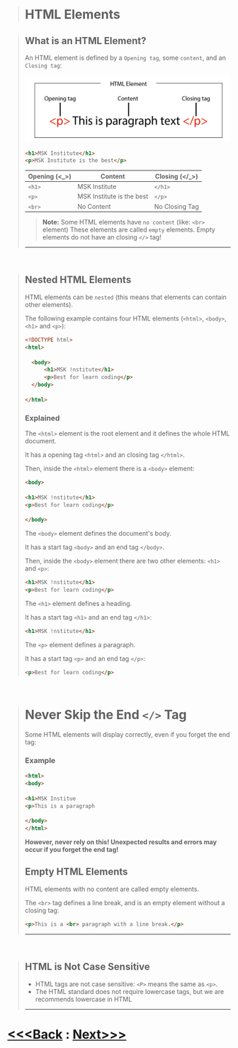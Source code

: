 ># HTML Elements

>## What is an HTML Element?
>An HTML element is defined by a `Opening tag`, some `content`, and an `Closing tag`:
>
>![alt text](./html_element.png) 
>
>```html
><h1>MSK Institute</h1>
><p>MSK Institute is the best</p>
>```
>
>| Opening (<_>) | Content | Closing (</_>) |
>| ------ | ------ | ------ |
>| `<h1>` | MSK Institute | `</h1>` |
>| `<p>` | MSK Institute is the best | `</p>` |
>| `<br>` | No Content | No Closing Tag  |
>
> >**Note:** Some HTML elements have `no content` (like: `<br>` element) These elements are called `empty` elements. Empty elements do not have an closing `</>` tag!
>
>---

<br>

>## Nested HTML Elements
>HTML elements can be `nested` (this means that elements can contain other elements).
>
>
>The following example contains four HTML elements (`<html>`, `<body>`, `<h1>` and `<p>`):
>
>```html
><!DOCTYPE html>  
><html>  
>
>   <body>  
>       <h1>MSK !nstitute</h1>  
>       <p>Best for learn coding</p>
>   </body>  
>
></html>
>```
>
>### Explained
>
>The `<html>` element is the root element and it defines the whole HTML document.
>
>It has a opening tag `<html>` and an closing tag `</html>`.
>
>Then, inside the `<html>` element there is a `<body>` element:
>```html
><body>  
>  
><h1>MSK !nstitute</h1>  
><p>Best for learn coding</p>  
>  
></body>
>```
>
>The `<body>` element defines the document's body.
>
>It has a start tag `<body>` and an end tag `</body>`.
>
>Then, inside the `<body>` element there are two other elements: `<h1>` and `<p>`:
>```html
><h1>MSK !nstitute</h1>  
><p>Best for learn coding</p>
>```
>
>The `<h1>` element defines a heading.
>
>It has a start tag `<h1>` and an end tag `</h1>`:
>```html
><h1>MSK !nstitute</h1>
>```
>
>The `<p>` element defines a paragraph.
>
>It has a start tag `<p>` and an end tag `</p>`:
>```html
><p>Best for learn coding</p>
>```

<br>

># Never Skip the End `</>` Tag
>
>Some HTML elements will display correctly, even if you forget the end tag:
>
>### Example
>```html
><html>  
><body>  
>  
><h1>MSK Institue  
><p>This is a paragraph
>  
></body>  
></html>
>```
>
>**However, never rely on this! Unexpected results and errors may occur if you forget the end tag!**
>
>## Empty HTML Elements
>
>HTML elements with no content are called empty elements.
>
>The `<br>` tag defines a line break, and is an empty element without a closing tag:
>
>```html
><p>This is a <br> paragraph with a line break.</p>
>```
>---

<br>

>## HTML is Not Case Sensitive
>
> - HTML tags are not case sensitive: `<P>` means the same as `<p>`.
> - The HTML standard does not require lowercase tags, but we are recommends lowercase in HTML
>---

# [<<<Back](../02_SetUp/SetUp.md) : [Next>>>](../04_Attributes/01_Attributes.md)
